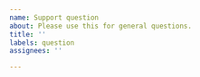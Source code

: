 ```yaml
---
name: Support question
about: Please use this for general questions.
title: ''
labels: question
assignees: ''

---
```



